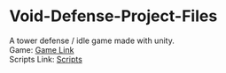 # Void-Defense-Project-Files
A tower defense / idle game made with unity.</br>
Game: [Game Link](https://armorgames.com/void-defense-game/18844?fp=ng)</br>
Scripts Link: [Scripts](https://github.com/Hir-o/Void-Defense-Project-Files/tree/master/Assets/Scripts)
